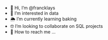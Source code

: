 - 👋 Hi, I’m @francklays
- 👀 I’m interested in data
- 🌦 I’m currently learning baking
- 🤓 I’m looking to collaborate on SQL projects
- 💬 How to reach me ...

<!---
francklays/francklays is a ✨ special ✨ repository because its `README.md` (this file) appears on your GitHub profile.
You can click the Preview link to take a look at your changes.
--->
